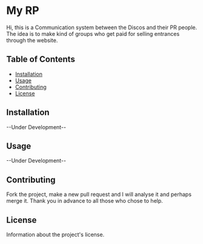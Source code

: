 # My RP

Hi, this is a Communication system between the Discos and their PR people. The idea is to make kind of groups who get paid for selling entrances through the website.

## Table of Contents

- [Installation](#installation)
- [Usage](#usage)
- [Contributing](#contributing)
- [License](#license)

## Installation

--Under Development--

## Usage

--Under Development--

## Contributing

Fork the project, make a new pull request and I will analyse it and perhaps merge it. Thank you in advance to all those who chose to help.

## License

Information about the project's license.

